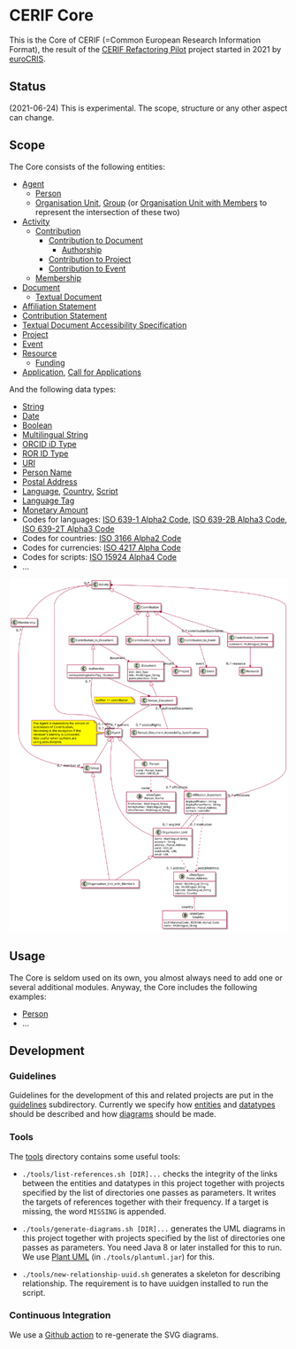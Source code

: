 # CERIF Core

This is the Core of CERIF (=Common European Research Information Format), the result of 
the [CERIF Refactoring Pilot](https://www.eurocris.org/cerif-refactoring-project-introduction) project 
started in 2021 by [euroCRIS](https://www.eurocris.org/).

## Status

(2021-06-24) This is experimental. The scope, structure or any other aspect can change.

## Scope

The Core consists of the following entities:
* [Agent](./entities/Agent.md)
  * [Person](./entities/Person.md)
  * [Organisation Unit](./entities/Organisation_Unit.md), [Group](./entities/Group.md) (or [Organisation Unit with Members](./entities/Organisation_Unit_with_Members.md) to represent the intersection of these two)
* [Activity](./entities/Activity.md)
  * [Contribution](./entities/Contribution.md)
    * [Contribution to Document](./entities/Contribution_to_Document.md)    
      * [Authorship](./entities/Authorship.md)
    * [Contribution to Project](./entities/Contribution_to_Project.md)
    * [Contribution to Event](./entities/Contribution_to_Event.md)
  * [Membership](./entities/Membership.md)
* [Document](./entities/Document.md)
  * [Textual Document](./entities/Textual_Document.md)
* [Affiliation Statement](./entities/Affiliation_Statement.md)
* [Contribution Statement](./entities/Contribution_Statement.md)
* [Textual Document Accessibility Specification](./entities/Textual_Document_Accessibility_Specification.md)
* [Project](./entities/Project.md)
* [Event](./entities/Event.md)
* [Resource](./entities/Resource.md)
  * [Funding](./entities/Funding.md)
* [Application](./entities/Application.md), [Call for Applications](./entities/Call_for_Applications.md)

And the following data types:
* [String](./datatypes/String.md)
* [Date](./datatypes/Date.md)
* [Boolean](./datatypes/Boolean.md)
* [Multilingual String](./datatypes/Multilingual_String.md)
* [ORCID iD Type](./datatypes/ORCID_iD.md)
* [ROR ID Type](./datatypes/ROR_ID.md)
* [URI](./datatypes/URI.md)
* [Person Name](./datatypes/Person_Name.md)
* [Postal Address](./datatypes/Postal_Address.md)
* [Language](./datatypes/Language.md), [Country](./datatypes/Country.md), [Script](./datatypes/Script.md)
* [Language Tag](./datatypes/Language_Tag.md)
* [Monetary Amount](./datatypes/Monetary_Amount.md)
* Codes for languages: [ISO 639-1 Alpha2 Code](./datatypes/ISO_639_1_Alpha2_Code.md), [ISO 639-2B Alpha3 Code](./datatypes/ISO_639_2B_Alpha3_Code.md), [ISO 639-2T Alpha3 Code](./datatypes/ISO_639_2T_Alpha3_Code.md)
* Codes for countries: [ISO 3166 Alpha2 Code](./datatypes/ISO_3166_Alpha2_Code.md)
* Codes for currencies: [ISO 4217 Alpha Code](./datatypes/ISO_4217_Alpha_Code.md)
* Codes for scripts: [ISO 15924 Alpha4 Code](./datatypes/ISO_15924_Alpha4_Code.md)
* ...

![The CERIF Core diagram](./diagrams/core.svg)

## Usage

The Core is seldom used on its own, you almost always need to add one or several additional modules.
Anyway, the Core includes the following examples:
* [Person](./examples/Person_Example1.md)
* ...

## Development

### Guidelines

Guidelines for the development of this and related projects are put in the [guidelines](./guidelines/) subdirectory.
Currently we specify how [entities](./guidelines/DESCRIBING_ENTITIES.md) 
and [datatypes](./guidelines/DESCRIBING_DATATYPES.md) should be described 
and how [diagrams](./guidelines/MAKING_DIAGRAMS.md) should be made.

### Tools

The [tools](./tools/) directory contains some useful tools:

* `./tools/list-references.sh [DIR]...` checks the integrity of the links between the entities and datatypes in this project together with projects specified by the list of directories one passes as parameters. It writes the targets of references together with their frequency. If a target is missing, the word `MISSING` is appended.

* `./tools/generate-diagrams.sh [DIR]...` generates the UML diagrams in this project together with projects specified by the list of directories one passes as parameters. You need Java 8 or later installed for this to run. We use [Plant UML](https://plantuml.com/) (in `./tools/plantuml.jar`) for this.

* `./tools/new-relationship-uuid.sh` generates a skeleton for describing relationship. The requirement is to have uuidgen installed to run the script. 

### Continuous Integration

We use a [Github action](./.github/workflows/plantuml.yml) to re-generate the SVG diagrams.
